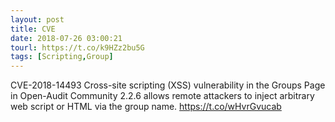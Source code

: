 ```yaml
---
layout: post
title: CVE
date: 2018-07-26 03:00:21
tourl: https://t.co/k9HZz2bu5G
tags: [Scripting,Group]
---
```

CVE-2018-14493 Cross-site scripting (XSS) vulnerability in the Groups Page in Open-Audit Community 2.2.6 allows remote attackers to inject arbitrary web script or HTML via the group name.  https://t.co/wHvrGvucab